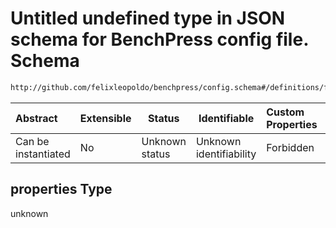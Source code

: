 # Untitled undefined type in JSON schema for BenchPress config file. Schema

```txt
http://github.com/felixleopoldo/benchpress/config.schema#/definitions/fixed_data_dict/properties
```




| Abstract            | Extensible | Status         | Identifiable            | Custom Properties | Additional Properties | Access Restrictions | Defined In                                                               |
| :------------------ | ---------- | -------------- | ----------------------- | :---------------- | --------------------- | ------------------- | ------------------------------------------------------------------------ |
| Can be instantiated | No         | Unknown status | Unknown identifiability | Forbidden         | Allowed               | none                | [config.schema.json\*](../out/config.schema.json "open original schema") |

## properties Type

unknown

